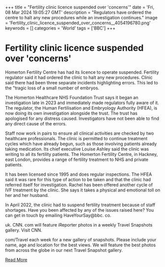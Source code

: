 +++
title = "Fertility clinic licence suspended over 'concerns'"
date = 'Fri, 08 Mar 2024 19:05:27 GMT'
description = "Regulators have ordered the centre to halt any new procedures while an investigation continues."
image = 'Fertility_clinic_licence_suspended_over_concerns__4054196780.png'
keywrods =  []
categories = 'World'
tags = ['BBC']
+++

# Fertility clinic licence suspended over 'concerns'

Homerton Fertility Centre has had its licence to operate suspended.
Fertility regulator said it had ordered the clinic to halt any new procedures.
Clinic said there had been three separate incidents highlighting errors.
This led to the <bb>"tragic loss of a small number of embryos.

The Homerton Healthcare NHS Foundation Trust says it began an investigation late in 2023 and immediately made regulators fully aware of it.
The regulator, the Human Fertilisation and Embryology Authority (HFEA), is now doing its own investigation alongside the trust.
The trust has apologised for any distress caused.
Investigators have not been able to find any direct cause of the errors.

Staff now work in pairs to ensure all clinical activities are checked by two healthcare professionals.
The clinic is permitted to continue treatment cycles which have already begun, such as those involving patients already taking medication.
Its chief executive Louise Ashley said the clinic was writing to all its fertility patients.
The Homerton Fertility Centre, in Hackney, east London, provides a range of fertility treatment to NHS and private patients.

It has been licensed since 1995 and does regular inspections.
The HFEA said it was rare for this type of action to be taken and that the clinic had referred itself for investigation.
Rachel has been offered another cycle of IVF treatment by the clinic.
She says it takes a physical and emotional toll on her and her husband.

In April 2022, the clinic had to suspend fertility treatment because of staff shortages.
Have you been affected by any of the issues raised here?
You can get in touch by emailing HaveYourSay@bbc.
co.

uk.
CNN.
com will feature iReporter photos in a weekly Travel Snapshots gallery.
Visit CNN.

com/Travel each week for a new gallery of snapshots.
Please include your name, age and location for the best views.
We will feature the best photos from across the globe in our next Travel Snapshot gallery.


[Read More](https://www.bbc.co.uk/news/health-68510577)

